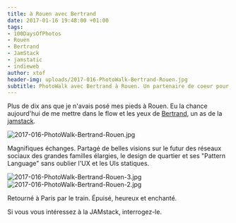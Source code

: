 ```yaml
---
title: à Rouen avec Bertrand
date: 2017-01-16 19:48:00 +01:00
tags:
- 100DaysOfPhotos
- Rouen
- Bertrand
- JamStack
- jamstatic
- indieweb
author: xtof
header-img: uploads/2017-016-PhotoWalk-Bertrand-Rouen.jpg
subtitle: PhotoWalk avec Bertrand à Rouen. Un partenaire de coeur pour avancer sur la JamStack
---
```

Plus de dix ans que je n'avais posé mes pieds à Rouen. Eu la chance aujourd'hui de me mettre dans le flow et les yeux de [Bertrand](https://bertrandkeller.info/), un as de la [jamstack](http://jamstack.org).

<!--
Mon intention était simplement de trouver de l'aide pour du _serrage de boulons_ en prod web statique et design de _workflow_ pour artistes, entrepreneurs et autres free-lances.

Le brainstorming s'est déroulé naturellement en marchant (PhotoWalk) dans l'histoire de Rouen.
-->
![2017-016-PhotoWalk-Bertrand-Rouen.jpg](/img/2017-016-PhotoWalk-Bertrand-Rouen.jpg)

Magnifiques échanges. Partagé de belles visions sur le futur des réseaux sociaux des grandes familles élargies, le design de quartier et ses "Pattern Language" sans oublier l'UX et les UIs statiques.

![2017-016-PhotoWalk-Bertrand-Rouen-3.jpg](/img/2017-016-PhotoWalk-Bertrand-Rouen-3.jpg)![2017-016-PhotoWalk-Bertrand-Rouen-2.jpg](/img/2017-016-PhotoWalk-Bertrand-Rouen-2.jpg)

Retourné à Paris par le train. Épuisé, heureux et enchanté.

Si vous vous intéressez à la JAMstack, interrogez-le. 
<!--
De mon côté, je prendrai le temps de revenir déambuler à Rouen mieux renseigné pour annoter le [photoflow](http://ducamp.me/Photoflow) et poursuivre les conversations sur l'avenir du [**PhotoWalk**](http://ducamp.me/PhotoWalk).

Désormais en confiance. Très heureux d'avoir trouvé un partenaire professionnel de cœur pour amorcer et avancer sur quelques amorçages de projets [indieweb](http://indieweb.org/).
-->